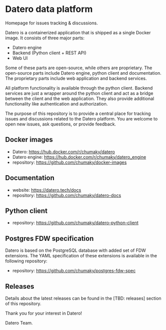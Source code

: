 # Datero data platform
Homepage for issues tracking &amp; discussions.

Datero is a containerized application that is shipped as a single Docker image.
It consists of three major parts:
- Datero engine
- Backend (Python client + REST API)
- Web UI

Some of these parts are open-source, while others are proprietary.
The open-source parts include Datero engine, python client and documentation.
The proprietary parts include web application and backend services.

All platform functionality is available through the python client.
Backend services are just a wrapper around the python client and act as a bridge between the client and the web application.
They also provide additional functionality like authentication and authorization.

The purpose of this repository is to provide a central place for tracking issues and discussions related to the Datero platform.
You are welcome to open new issues, ask questions, or provide feedback.

## Docker images
- Datero: https://hub.docker.com/r/chumaky/datero
- Datero engine: https://hub.docker.com/r/chumaky/datero_engine
- repository: https://github.com/chumaky/docker-images

## Documentation
- website: https://datero.tech/docs
- repository: https://github.com/chumaky/datero-docs

## Python client
- repository: https://github.com/chumaky/datero-python-client

## Postgres FDW specification
Datero is based on the PostgreSQL database with added set of FDW extensions.
The YAML specification of these extensions is available in the following repository:

- repository: https://github.com/chumaky/postgres-fdw-spec


## Releases
Details about the latest releases can be found in the [TBD: releases] section of this repository.



Thank you for your interest in Datero!

Datero Team.